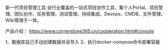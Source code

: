 新一代项目管理工具 全行业覆盖的一站式项目协作工具，集个人Portal、项目管理、团队协作、任务管理、测试管理、持续集成、Devops、CMDB、文件管理、Wiki管理于一体。

产品介绍： https://www.cornerstone365.cn/cooperation.html#console

1、数据库自己手动创建数据并且导入
2、执行docker-compose命令部署容器